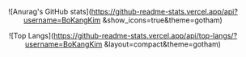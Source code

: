 <div align="center">
 
![Anurag's GitHub stats](https://github-readme-stats.vercel.app/api?username=BoKangKim &show_icons=true&theme=gotham)
</div>

 
<div align="center">
 
![Top Langs](https://github-readme-stats.vercel.app/api/top-langs/?username=BoKangKim &layout=compact&theme=gotham)
</div>


